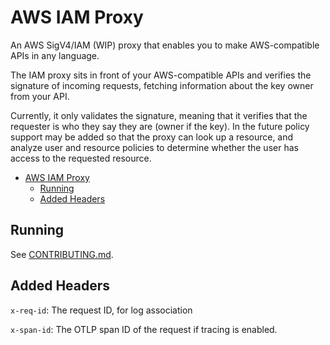 # AWS IAM Proxy

An AWS SigV4/IAM (WIP) proxy that enables you to make AWS-compatible APIs in any language.

The IAM proxy sits in front of your AWS-compatible APIs and verifies the signature of incoming requests, fetching information about the key owner from your API.

Currently, it only validates the signature, meaning that it verifies that the requester is who they say they are (owner if the key). In the future policy support may be added so that the proxy can look up a resource, and analyze user and resource policies to determine whether the user has access to the requested resource.

<!-- TOC -->
* [AWS IAM Proxy](#aws-iam-proxy)
  * [Running](#running)
  * [Added Headers](#added-headers)
<!-- TOC -->

## Running

See [CONTRIBUTING.md](CONTRIBUTING.md).

## Added Headers

`x-req-id`: The request ID, for log association

`x-span-id`: The OTLP span ID of the request if tracing is enabled.
